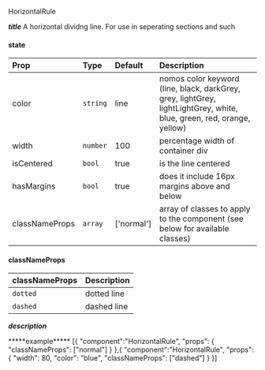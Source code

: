 HorizontalRule

*****title*****
A horizontal dividng line. For use in seperating sections and such

#### state
|Prop		|	Type		|	Default		|	Description
:-----------------------|:--------------|:--------------|:--------------------------------
color	|	`string`	|	line	|	nomos color keyword (line, black, darkGrey, grey, lightGrey, lightLightGrey, white, blue, green, red, orange, yellow)
width	|	`number`	|	100	|	percentage width of container div
isCentered	|	`bool`	|	true	|	is the line centered
hasMargins	|	`bool`	|	true	|	does it include 16px margins above and below
classNameProps		|	`array`	| ['normal']	|	array of classes to apply to the component (see below for available classes)



#### classNameProps
|classNameProps		|	Description
:-----------------------|:--------------------------------
`dotted`	| dotted line
`dashed`	| dashed line


*****description*****

<HorizontalRule >
<HorizontalRule color="blue" width="80">
*****example*****
[{
	"component":"HorizontalRule",
	"props": {
		"classNameProps": ["normal"]
	}
},{
	"component":"HorizontalRule",
	"props": {
		"width": 80,
		"color": "blue",
		"classNameProps": ["dashed"]
	}
}]